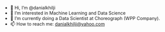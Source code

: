 - 👋 Hi, I’m @danialkhilji
- 👀 I’m interested in Machine Learning and Data Science
- 🌱 I’m currently doing a Data Scientist at Choreograph (WPP Company).
- 📫 How to reach me: danialkhilji@yahoo.com

<!---
danialkhilji/danialkhilji is a ✨ special ✨ repository because its `README.md` (this file) appears on your GitHub profile.
You can click the Preview link to take a look at your changes.
--->
